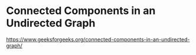 # Connected Components in an Undirected Graph

https://www.geeksforgeeks.org/connected-components-in-an-undirected-graph/
